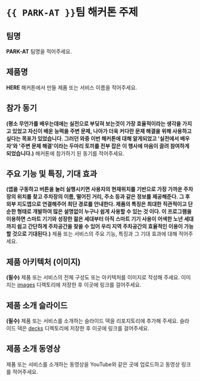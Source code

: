 # `{{ PARK-AT }}`팀 해커톤 주제

## 팀명

**PARK-AT** 팀명을 적어주세요.

## 제품명

**HERE** 해커톤에서 만들 제품 또는 서비스 이름을 적어주세요.

## 참가 동기

**(평소 무언가를 배우는데에는 실전으로 부딪혀 보는것이 가장 효율적이라는 생각을 가지고 있었고 자신이 배운 능력을 주변 문제, 나아가 더욱 커다란 문제 해결을 위해 사용하고 싶다는 목표가 있었습니다. 그러던 와중 이번 해커톤에 대해 알게되었고 '실전에서 배우자'와 '주변 문제 해결'이라는 두마리 토끼를 전부 잡은 이 행사에 마음이 끌려 참여하게 되었습니다.)** 해커톤에 참가하기 된 동기를 적어주세요.

## 주요 기능 및 특징, 기대 효과

**(앱을 구동하고 버튼을 눌러 실행시키면 사용자의 현재위치를 기반으로 가장 가까운 주차장의 위치를 찾고 주차장의 이름, 떨어진 거리, 주소 등과 같은 정보를 제공해준다. 그 후 외부 지도앱으로 연결해주어 최단 경로를 안내한다. 제품의 특징은 최대한 직관적이고 단순한 형태로 개발하여 많은 설명없이 누구나 쉽게 사용할 수 있는 것 이다. 이 프로그램을 이용하면 스마트 기기와 성장한 젊은 세대부터 아직 스마트 기기 사용이 어색한 노년 세대까지 쉽고 간단하게 주차공간을 찾을 수 있어 우리 지역 주차공간의 효율적인 이용이 가능할 것으로 기대된다.)** 제품 또는 서비스의 주요 기능, 특징과 그 기대 효과에 대해 적어주세요.

## 제품 아키텍처 (이미지)

**(필수)** 제품 또는 서비스의 전체 구성도 또는 아키텍처를 이미지로 작성해 주세요. 이미지는 [images](./images) 디렉토리에 저장한 후 이곳에 링크를 걸어주세요.

## 제품 소개 슬라이드

**(필수)** 제품 또는 서비스를 소개하는 슬라이드 덱을 리포지토리에 추가해 주세요. 슬라이드 덱은 [decks](./decks) 디렉토리에 저장한 후 이곳에 링크를 걸어주세요.

## 제품 소개 동영상

제품 또는 서비스를 소개하는 동영상을 YouTube와 같은 곳에 업로드하고 동영상 링크를 적어주세요.

